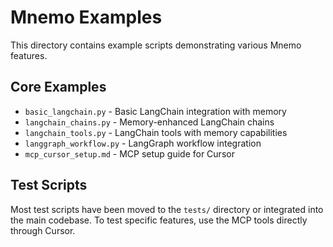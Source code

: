 # Mnemo Examples

This directory contains example scripts demonstrating various Mnemo features.

## Core Examples

- `basic_langchain.py` - Basic LangChain integration with memory
- `langchain_chains.py` - Memory-enhanced LangChain chains
- `langchain_tools.py` - LangChain tools with memory capabilities
- `langgraph_workflow.py` - LangGraph workflow integration
- `mcp_cursor_setup.md` - MCP setup guide for Cursor

## Test Scripts

Most test scripts have been moved to the `tests/` directory or integrated into the main codebase. 
To test specific features, use the MCP tools directly through Cursor.